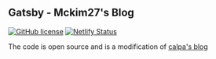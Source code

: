 ## Gatsby - Mckim27's Blog

[![GitHub license](https://img.shields.io/github/license/mckim27/mckim-home?logoColor=green&style=plastic)](https://github.com/mckim27/mckim-home/blob/master/LICENSE)
[![Netlify Status](https://api.netlify.com/api/v1/badges/69c4fc63-9bed-44e4-aee4-77ceb456f770/deploy-status)](https://app.netlify.com/sites/calpa/deploys)

The code is open source and is a modification of [calpa's blog](https://github.com/calpa/gatsby-starter-calpa-blog)
